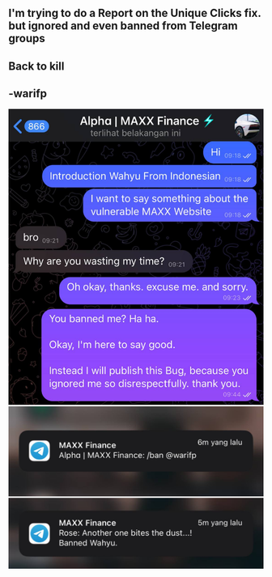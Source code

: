 ## I'm trying to do a Report on the Unique Clicks fix. but ignored and even banned from Telegram groups

## Back to kill

## -warifp

<img src="temp/images/telegram.jpg">
<img src="temp/images/notification_ban.jpg">
<img src="temp/images/notification_ban_f_rose.jpg">
